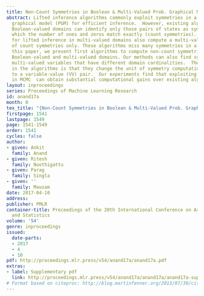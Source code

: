 ```yaml
---
title: Non-Count Symmetries in Boolean & Multi-Valued Prob. Graphical Models
abstract: Lifted inference algorithms commonly exploit symmetries in a probabilistic
  graphical model (PGM) for efficient inference.  However, existing algorithms for
  Boolean-valued domains can identify only those pairs of states as symmetric, in
  which the number of ones and zeros match exactly (count symmetries). Moreover,  algorithms
  for lifted inference in multi-valued domains also compute a multi-valued extension
  of count symmetries only. These algorithms miss many symmetries in a domain.  In
  this paper, we present first algorithms to compute non-count symmetries in both
  Boolean-valued and multi-valued domains. Our methods can also find symmetries between
  multi-valued variables that have different domain cardinalities.  The key insight
  in the algorithms is that they change the unit of symmetry computation from a variable
  to a variable-value (VV) pair.  Our experiments find that exploiting these symmetries
  in MCMC  can obtain substantial computational gains over existing algorithms.
layout: inproceedings
series: Proceedings of Machine Learning Research
id: anand17a
month: 0
tex_title: "{Non-Count Symmetries in Boolean & Multi-Valued Prob. Graphical Models}"
firstpage: 1541
lastpage: 1549
page: 1541-1549
order: 1541
cycles: false
author:
- given: Ankit
  family: Anand
- given: Ritesh
  family: Noothigattu
- given: Parag
  family: Singla
- given: ''
  family: Mausam
date: 2017-04-10
address: 
publisher: PMLR
container-title: Proceedings of the 20th International Conference on Artificial Intelligence
  and Statistics
volume: '54'
genre: inproceedings
issued:
  date-parts:
  - 2017
  - 4
  - 10
pdf: http://proceedings.mlr.press/v54/anand17a/anand17a.pdf
extras:
- label: Supplementary pdf
  link: http://proceedings.mlr.press/v54/anand17a/anand17a/anand17a-supp.pdf
# Format based on citeproc: http://blog.martinfenner.org/2013/07/30/citeproc-yaml-for-bibliographies/
---
```

